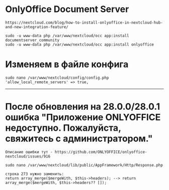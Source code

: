 # OnlyOffice Document Server
    https://nextcloud.com/blog/how-to-install-onlyoffice-in-nextcloud-hub-and-new-integration-feature/
    
    sudo -u www-data php /var/www/nextcloud/occ app:install documentserver_community
    sudo -u www-data php /var/www/nextcloud/occ app:install onlyoffice

# Изменяем в файле конфига
    sudo nano /var/www/nextcloud/config/config.php
    'allow_local_remote_servers' => true,

---------------------------------------------------------
# После обновления на 28.0.0/28.0.1 ошибка "Приложение ONLYOFFICE недоступно. Пожалуйста, свяжитесь с администратором."
    Описание ошибки тут - https://github.com/ONLYOFFICE/onlyoffice-nextcloud/issues/916
    
    sudo nano /var/www/nextcloud/lib/public/AppFramework/Http/Response.php
    
    строка 273 нужно заменить:
    return array_merge($mergeWith, $this->headers); --> return array_merge($mergeWith, $this->headers?? []);
